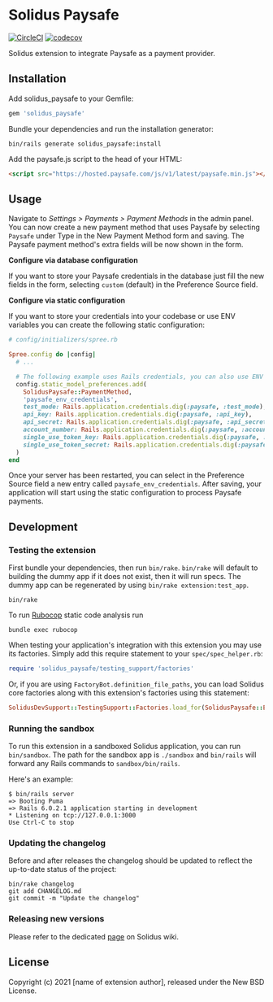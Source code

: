 # Solidus Paysafe

[![CircleCI](https://circleci.com/gh/solidusio-contrib/solidus_paysafe.svg?style=shield)](https://circleci.com/gh/solidusio-contrib/solidus_paysafe)
[![codecov](https://codecov.io/gh/solidusio-contrib/solidus_paysafe/branch/master/graph/badge.svg)](https://codecov.io/gh/solidusio-contrib/solidus_paysafe)

Solidus extension to integrate Paysafe as a payment provider.

## Installation

Add solidus_paysafe to your Gemfile:

```ruby
gem 'solidus_paysafe'
```

Bundle your dependencies and run the installation generator:

```shell
bin/rails generate solidus_paysafe:install
```

Add the paysafe.js script to the head of your HTML:
```html
<script src="https://hosted.paysafe.com/js/v1/latest/paysafe.min.js"></script>
```

## Usage

Navigate to *Settings > Payments > Payment Methods* in the admin panel.
You can now create a new payment method that uses Paysafe by selecting
`Paysafe` under Type in the New Payment Method form and saving.
The Paysafe payment method's extra fields will be now shown in the form.

**Configure via database configuration**

If you want to store your Paysafe credentials in the database just
fill the new fields in the form, selecting `custom` (default) in the
Preference Source field.

**Configure via static configuration**

If you want to store your credentials into your codebase or use ENV
variables you can create the following static configuration:

```ruby
# config/initializers/spree.rb

Spree.config do |config|
  # ...

  # The following example uses Rails credentials, you can also use ENV variables instead.
  config.static_model_preferences.add(
    SolidusPaysafe::PaymentMethod,
    'paysafe_env_credentials',
    test_mode: Rails.application.credentials.dig(:paysafe, :test_mode),
    api_key: Rails.application.credentials.dig(:paysafe, :api_key),
    api_secret: Rails.application.credentials.dig(:paysafe, :api_secret),
    account_number: Rails.application.credentials.dig(:paysafe, :account_number),
    single_use_token_key: Rails.application.credentials.dig(:paysafe, :single_use_token_key),
    single_use_token_secret: Rails.application.credentials.dig(:paysafe, :single_use_token_secret)
  )
end
```

Once your server has been restarted, you can select in the Preference
Source field a new entry called `paysafe_env_credentials`. After saving,
your  application will start using the static configuration to process
Paysafe payments.

## Development

### Testing the extension

First bundle your dependencies, then run `bin/rake`. `bin/rake` will default to building the dummy
app if it does not exist, then it will run specs. The dummy app can be regenerated by using
`bin/rake extension:test_app`.

```shell
bin/rake
```

To run [Rubocop](https://github.com/bbatsov/rubocop) static code analysis run

```shell
bundle exec rubocop
```

When testing your application's integration with this extension you may use its factories.
Simply add this require statement to your `spec/spec_helper.rb`:

```ruby
require 'solidus_paysafe/testing_support/factories'
```

Or, if you are using `FactoryBot.definition_file_paths`, you can load Solidus core
factories along with this extension's factories using this statement:

```ruby
SolidusDevSupport::TestingSupport::Factories.load_for(SolidusPaysafe::Engine)
```

### Running the sandbox

To run this extension in a sandboxed Solidus application, you can run `bin/sandbox`. The path for
the sandbox app is `./sandbox` and `bin/rails` will forward any Rails commands to
`sandbox/bin/rails`.

Here's an example:

```
$ bin/rails server
=> Booting Puma
=> Rails 6.0.2.1 application starting in development
* Listening on tcp://127.0.0.1:3000
Use Ctrl-C to stop
```

### Updating the changelog

Before and after releases the changelog should be updated to reflect the up-to-date status of
the project:

```shell
bin/rake changelog
git add CHANGELOG.md
git commit -m "Update the changelog"
```

### Releasing new versions

Please refer to the dedicated [page](https://github.com/solidusio/solidus/wiki/How-to-release-extensions) on Solidus wiki.

## License

Copyright (c) 2021 [name of extension author], released under the New BSD License.

